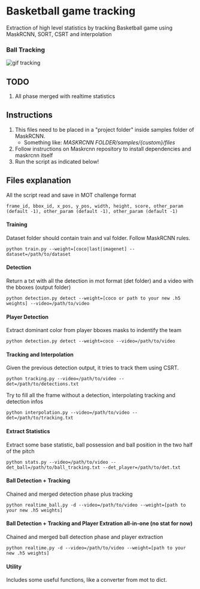 # Basketball game tracking
Extraction of high level statistics by tracking Basketball game using MaskRCNN, SORT, CSRT and interpolation

### Ball Tracking
![gif tracking](https://github.com/simoberny/basket_tracking/blob/master/data/ball_track.gif)

## TODO
1. All phase merged with realtime statistics

## Instructions
1. This files need to be placed in a "project folder" inside samples folder of MaskRCNN.
   -  Something like: *MASKRCNN FOLDER/samples/{custom}/files*
2. Follow instructions on Maskrcnn repository to install dependencies and maskrcnn itself
3. Run the script as indicated below!

## Files explanation
All the script read and save in MOT challenge format

```
frame_id, bbox_id, x_pos, y_pos, width, height, score, other_param (default -1), other_param (default -1), other_param (default -1)
```

#### Training
Dataset folder should contain train and val folder. Follow MaskRCNN rules. 
```
python train.py --weight=[coco|last|imagenet] --dataset=/path/to/dataset
```

#### Detection
Return a txt with all the detection in mot format (det folder) and a video with the bboxes (output folder)
```
python detection.py detect --weight=[coco or path to your new .h5 weights] --video=/path/to/video
```

#### Player Detection
Extract dominant color from player bboxes masks to indentify the team
```
python detection.py detect --weight=coco --video=/path/to/video
```

#### Tracking and Interpolation
Given the previous detection output, it tries to track them using CSRT.
```
python tracking.py --video=/path/to/video --det=/path/to/detections.txt
```

Try to fill all the frame without a detection, interpolating tracking and detection infos
```
python interpolation.py --video=/path/to/video --det=/path/to/tracking.txt
```

#### Extract Statistics
Extract some base statistic, ball possession and ball position in the two half of the pitch
```
python stats.py --video=/path/to/video --det_ball=/path/to/ball_tracking.txt --det_player=/path/to/det.txt
```

#### Ball Detection + Tracking
Chained and merged detection phase plus tracking
```
python realtime_ball.py -d --video=/path/to/video --weight=[path to your new .h5 weights]
```

#### Ball Detection + Tracking and Player Extration all-in-one (no stat for now)
Chained and merged ball detection phase and player extraction
```
python realtime.py -d --video=/path/to/video --weight=[path to your new .h5 weights]
```

#### Utility
Includes some useful functions, like a converter from mot to dict. 






